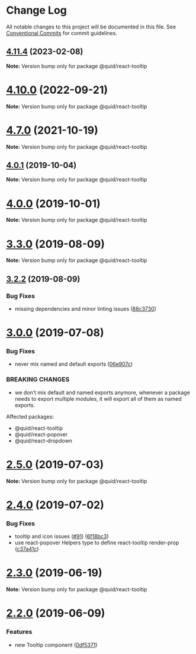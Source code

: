 # Change Log

All notable changes to this project will be documented in this file.
See [Conventional Commits](https://conventionalcommits.org) for commit guidelines.

## [4.11.4](https://github.com/quid/refraction/tree/master/packages/react-tooltip/compare/v4.11.1...v4.11.4) (2023-02-08)

**Note:** Version bump only for package @quid/react-tooltip





# [4.10.0](https://github.com/quid/refraction/tree/master/packages/react-tooltip/compare/v4.9.0...v4.10.0) (2022-09-21)

**Note:** Version bump only for package @quid/react-tooltip





# [4.7.0](https://github.com/quid/refraction/tree/master/packages/react-tooltip/compare/v4.6.1...v4.7.0) (2021-10-19)

**Note:** Version bump only for package @quid/react-tooltip





## [4.0.1](https://github.com/quid/refraction/tree/master/packages/react-tooltip/compare/v4.0.0...v4.0.1) (2019-10-04)

**Note:** Version bump only for package @quid/react-tooltip





# [4.0.0](https://github.com/quid/refraction/tree/master/packages/react-tooltip/compare/v3.3.5...v4.0.0) (2019-10-01)

**Note:** Version bump only for package @quid/react-tooltip





# [3.3.0](https://github.com/quid/refraction/tree/master/packages/react-tooltip/compare/v3.2.2...v3.3.0) (2019-08-09)

**Note:** Version bump only for package @quid/react-tooltip





## [3.2.2](https://github.com/quid/refraction/tree/master/packages/react-tooltip/compare/v3.2.1...v3.2.2) (2019-08-09)


### Bug Fixes

* missing dependencies and minor linting issues ([88c3730](https://github.com/quid/refraction/tree/master/packages/react-tooltip/commit/88c3730))





# [3.0.0](https://github.com/quid/refraction/tree/master/packages/react-tooltip/compare/v2.5.0...v3.0.0) (2019-07-08)


### Bug Fixes

* never mix named and default exports ([06e907c](https://github.com/quid/refraction/tree/master/packages/react-tooltip/commit/06e907c))


### BREAKING CHANGES

* we don’t mix default and named exports anymore, whenever a package needs to export multiple modules, it will export all of them as named exports.

Affected packages:
- @quid/react-tooltip
- @quid/react-popover
- @quid/react-dropdown





# [2.5.0](https://github.com/quid/refraction/tree/master/packages/react-tooltip/compare/v2.4.0...v2.5.0) (2019-07-03)

**Note:** Version bump only for package @quid/react-tooltip





# [2.4.0](https://github.com/quid/refraction/tree/master/packages/react-tooltip/compare/v2.3.0...v2.4.0) (2019-07-02)


### Bug Fixes

* tooltip and icon issues ([#91](https://github.com/quid/refraction/tree/master/packages/react-tooltip/issues/91)) ([6f18bc3](https://github.com/quid/refraction/tree/master/packages/react-tooltip/commit/6f18bc3))
* use react-popover Helpers type to define react-tooltip render-prop ([c37a41c](https://github.com/quid/refraction/tree/master/packages/react-tooltip/commit/c37a41c))





# [2.3.0](https://github.com/quid/refraction/tree/master/packages/react-tooltip/compare/v2.2.0...v2.3.0) (2019-06-19)

**Note:** Version bump only for package @quid/react-tooltip





# [2.2.0](https://github.com/quid/refraction/tree/master/packages/react-tooltip/compare/v2.1.3...v2.2.0) (2019-06-09)


### Features

* new Tooltip component ([0df5371](https://github.com/quid/refraction/tree/master/packages/react-tooltip/commit/0df5371))
